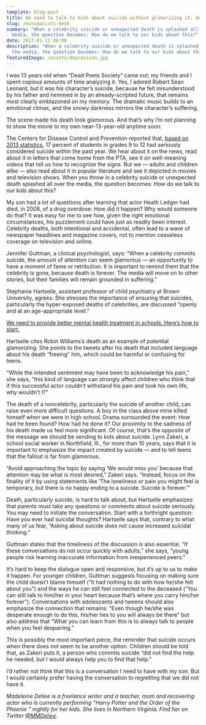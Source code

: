```yaml
---
template: blog-post
title: We need to talk to kids about suicide without glamorizing it. Here’s how.
slug: /minimalists-desk
summary: "When a celebrity suicide or unexpected death is splashed all over the
  media, the question becomes: How do we talk to our kids about this?"
date: 2017-01-11 06:00
description: "When a celebrity suicide or unexpected death is splashed all over
  the media, the question becomes: How do we talk to our kids about this?"
featuredImage: /assets/depression.jpg
---
```

I was 13 years old when “Dead Poets Society” came out; my friends and I spent copious amounts of time analyzing it. Yes, I adored Robert Sean Leonard, but it was his character’s suicide, because he felt misunderstood by his father and hemmed in by an already-scripted future, that remains most clearly emblazoned on my memory. The dramatic music builds to an emotional climax, and the snowy darkness mirrors the character’s suffering.

The scene made his death look glamorous. And that’s why I’m not planning to show the movie to my own near-13-year-old anytime soon.

The Centers for Disease Control and Prevention reported that, [based on 2013 statistics](https://www.cdc.gov/violenceprevention/pdf/suicide-datasheet-a.pdf), 17 percent of students in grades 9 to 12 had seriously considered suicide within the past year. We hear about it on the news, read about it in letters that come home from the PTA, see it on well-meaning videos that tell us how to recognize the signs. But we — adults and children alike — also read about it in popular literature and see it depicted in movies and television shows. When you throw in a celebrity suicide or unexpected death splashed all over the media, the question becomes: How do we talk to our kids about this?

My son had a lot of questions after learning that actor Heath Ledger had died, in 2008, of a drug overdose: How did it happen? Why would someone do that? It was easy for me to see how, given the right emotional circumstances, his puzzlement could have just as readily been interest. Celebrity deaths, both intentional and accidental, often lead to a wave of newspaper headlines and magazine covers, not to mention ceaseless coverage on television and online.

Jennifer Guttman, a clinical psychologist, says: “When a celebrity commits suicide, the amount of attention can seem glamorous — an opportunity to have a moment of fame or retribution. It is important to remind them that the celebrity is gone, because death is forever. The media will move on to other stories, but their families will remain grounded in suffering.”

Stephanie Hartselle, assistant professor of child psychiatry at Brown University, agrees. She stresses the importance of ensuring that suicides, particularly the hyper-exposed deaths of celebrities, are discussed “openly and at an age-appropriate level.”

[We need to provide better mental health treatment in schools. Here’s how to start.](https://www.washingtonpost.com/news/parenting/wp/2017/01/06/we-need-to-provide-better-mental-health-treatment-in-schools-heres-how-to-start/?utm_term=.8ea8544404fb&itid=lk_interstitial_manual_11)

Hartselle cites Robin Williams’s death as an example of potential glamorizing: She points to the tweets after his death that included language about his death “freeing” him, which could be harmful or confusing for teens.

“While the intended sentiment may have been to acknowledge his pain,” she says, “this kind of language can strongly affect children who think that if this successful actor couldn’t withstand his pain and took his own life, why wouldn’t I?”

The death of a noncelebrity, particularly the suicide of another child, can raise even more difficult questions. A boy in the class above mine killed himself when we were in high school. Drama surrounded the event: How had he been found? How had he done it? Our proximity to the sadness of his death made us feel more significant. Of course, that’s the opposite of the message we should be sending to kids about suicide. Lynn Zakeri, a school social worker in Northfield, Ill., for more than 10 years, says that it is important to emphasize the impact created by suicide — and to tell teens that the fallout is far from glamorous.

“Avoid approaching the topic by saying ‘We would miss you’ because that attention may be what is most desired,” Zakeri says. “Instead, focus on the finality of it by using statements like ‘The loneliness or pain you might feel is temporary, but there is no happy ending to a suicide. Suicide is forever.’”

Death, particularly suicide, is hard to talk about, but Hartselle emphasizes that parents must take any questions or comments about suicide seriously. You may need to initiate the conversation. Start with a forthright question: Have you ever had suicidal thoughts? Hartselle says that, contrary to what many of us fear, “Asking about suicide does not cause increased suicidal thinking.”

Guttman states that the timeliness of the discussion is also essential. “If these conversations do not occur quickly with adults,” she says, “young people risk learning inaccurate information from inexperienced peers.”

It’s hard to keep the dialogue open and responsive, but it’s up to us to make it happen. For younger children, Guttman suggests focusing on making sure the child doesn’t blame himself (“It had nothing to do with how he/she felt about you”) and the ways he can still feel connected to the deceased (“You can still talk to him/her in your heart because that’s where you carry him/her forever”). Conversations with adolescents and tweens should also emphasize the connection that remains: “Even though he/she was desperate enough to do this, his/her ties to you will always be there” but also address that “What you can learn from this is to always talk to people when you feel despairing.”

This is possibly the most important piece, the reminder that suicide occurs when there does not seem to be another option. Children should be told that, as Zakeri puts it, a person who commits suicide “did not find the help he needed, but I would always help you to find that help.”

I’d rather not think that this is a conversation I need to have with my son. But I would certainly prefer having the conversation to regretting that we did not have it.

*Madeleine Deliee is a freelance writer and a teacher, mom and recovering actor who is currently performing “Harry Potter and the Order of the Phoenix ” nightly for her kids. She lives in Northern Virginia. Find her on Twitter [@MMDeliee](https://twitter.com/mmdeliee?lang=en).*